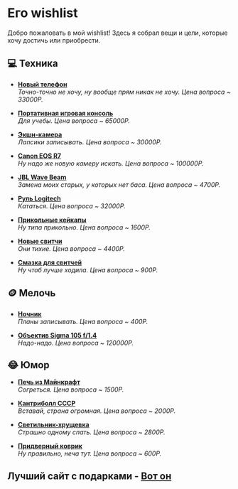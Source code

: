 # Его wishlist

Добро пожаловать в мой wishlist! Здесь я собрал вещи и цели, которые хочу достичь или приобрести.

## 💻 Техника
- **[Новый телефон](https://market.yandex.ru/cc/fApEb9t)**  
  _Точно-точно не хочу, ну вообще прям никак не хочу. Цена вопроса ~ 33000Р._

- **[Портативная игровая консоль](https://market.yandex.ru/cc/TNCAC8j)**  
  _Для учебы. Цена вопроса ~ 65000Р._

- **[Экшн-камера](https://market.yandex.ru/cc/FDt1fdT)**  
  _Лапсики записывать. Цена вопроса ~ 30000Р._

- **[Canon EOS R7](https://market.yandex.ru/cc/9QbuuHl)**  
  _Ну надо же новую камеру искать. Цена вопроса ~ 100000Р._

- **[JBL Wave Beam](https://market.yandex.ru/cc/U51axIB)**  
  _Замена моих старых, у которых нет баса. Цена вопроса ~ 4700Р._

- **[Руль Logitech](https://market.yandex.ru/cc/Nqn2QpK)**  
  _Кататься. Цена вопроса ~ 32000Р._

- **[Прикольные кейкапы](https://market.yandex.ru/cc/O0EK5xf)**  
  _Ну типа прикольно. Цена вопроса ~ 1600Р._

- **[Новые свитчи](https://market.yandex.ru/cc/kRDf25H)**  
  _Они тихие. Цена вопроса ~ 4400Р._

- **[Смазка для свитчей](https://market.yandex.ru/cc/Ip146LX)**  
  _Ну чтоб лучше ходила. Цена вопроса ~ 900Р._


## 🪙 Мелочь
- **[Ночник](https://market.yandex.ru/cc/IYr1v4j)**  
  _Планы записывать. Цена вопроса ~ 400Р._

- **[Объектив Sigma 105 f/1.4](https://market.yandex.ru/cc/ITxuA3j)**  
  _Надо-надо. Цена вопроса ~ 120000Р._


## 😂 Юмор
- **[Печь из Майнкрафт](https://market.yandex.ru/cc/Onv7C22)**  
  _Согреться. Цена вопроса ~ 1500Р._

- **[Кантриболл СССР](https://market.yandex.ru/cc/QJg2531)**  
  _Вставай, страна огромная. Цена вопроса ~ 2000Р._

- **[Светильник-хрущевка](https://market.yandex.ru/cc/9U74Omw)**  
  _Страшно одному спать. Цена вопроса ~ 2800Р._

- **[Придверный коврик](https://market.yandex.ru/cc/8k96Tiv)**  
  _Ну правильно, неча тут. Цена вопроса ~ 600Р._

## Лучший сайт с подарками - [Вот он](https://shop.pygen.ru/)